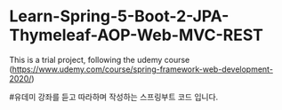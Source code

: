 # Learn-Spring-5-Boot-2-JPA-Thymeleaf-AOP-Web-MVC-REST
This is a trial project, following the udemy course (https://www.udemy.com/course/spring-framework-web-development-2020/)


#유데미 강좌를 듣고 따라하며 작성하는 스프링부트 코드 입니다.
